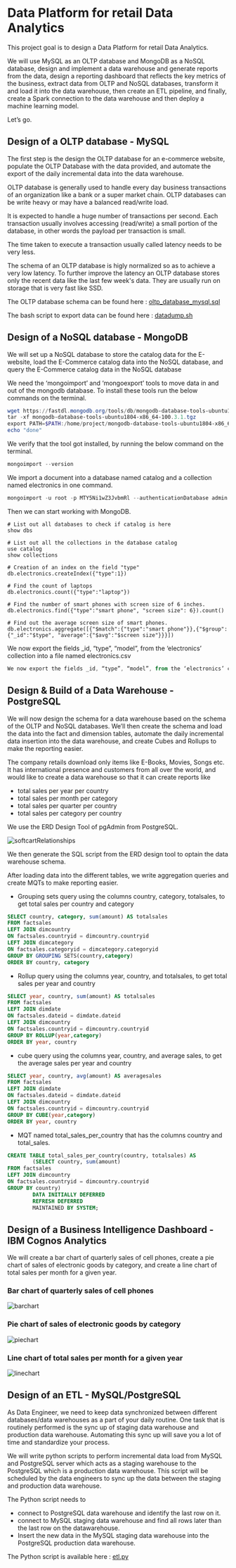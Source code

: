 # Data Platform for retail Data Analytics

This project goal is to design a Data Platform for retail Data Analytics. 

We will use MySQL as an OLTP database and MongoDB as a NoSQL database, design and implement a data warehouse and generate reports from the data, design a reporting dashboard that reflects the key metrics of the business, extract data from OLTP and NoSQL databases, transform it and load it into the data warehouse, then create an ETL pipeline, and finally, create a Spark connection to the data warehouse and then deploy a machine learning model.

Let’s go.

## Design of a OLTP database - MySQL

The first step is the design the OLTP database for an e-commerce website, populate the OLTP Database with the data provided, and automate the export of the daily incremental data into the data warehouse.

OLTP database is generally used to handle every day business transactions of an organization like a bank or a super market chain. OLTP databases can be write heavy or may have a balanced read/write load.

It is expected to handle a huge number of transactions per second. Each transaction usually involves accessing (read/write) a small portion of the database, in other words the payload per transaction is small. 

The time taken to execute a transaction usually called latency needs to be very less.

The schema of an OLTP database is higly normalized so as to achieve a very low latency. To further improve the latency an OLTP database stores only the recent data like the last few week's data. They are usually run on storage that is very fast like SSD.

The OLTP database schema can be found here : [oltp_database_mysql.sql](https://github.com/pgrondein/data_platform_for_data_analytics/blob/ea1e2ab4eb97e72ba43c80f5660b7042c1edb92b/oltp_database_mysql.sql)

The bash script to export data can be found here : [datadump.sh](https://github.com/pgrondein/data_platform_for_data_analytics/blob/275c7240d5176d47dbfe530c89684cb99ee3c20e/datadump.sh)

## Design of a NoSQL database - MongoDB

We will set up a NoSQL database to store the catalog data for the E-website, load the E-Commerce catalog data into the NoSQL database, and query the E-Commerce catalog data in the NoSQL database

We need the ‘mongoimport’ and ‘mongoexport’ tools to move data in and out of the mongodb database. To install these tools run the below commands on the terminal.

```powershell
wget https://fastdl.mongodb.org/tools/db/mongodb-database-tools-ubuntu1804-x86_64-100.3.1.tgz
tar -xf mongodb-database-tools-ubuntu1804-x86_64-100.3.1.tgz
export PATH=$PATH:/home/project/mongodb-database-tools-ubuntu1804-x86_64-100.3.1/bin
echo "done"
```
We verify that the tool got installed, by running the below command on the terminal.
```powershell
mongoimport --version
```
We import a document into a database named catalog and a collection named electronics in one command.
```powershell
mongoimport -u root -p MTY5Ni1wZ3JvbmRl --authenticationDatabase admin --db catalog --collection electronics --file catalog.json
```
Then we can start working with MongoDB.

```MongoDB
# List out all databases to check if catalog is here
show dbs

# List out all the collections in the database catalog
use catalog
show collections

# Creation of an index on the field "type"
db.electronics.createIndex({"type":1})

# Find the count of laptops
db.electronics.count({"type":"laptop"})

# Find the number of smart phones with screen size of 6 inches.
db.electronics.find({"type":"smart phone", "screen size": 6}).count()

# Find out the average screen size of smart phones.
db.electronics.aggregate([{"$match":{"type":"smart phone"}},{"$group":{"_id":"$type", "average":{"$avg":"$screen size"}}}])
```
We now export the fields _id, “type”, “model”, from the ‘electronics’ collection into a file named electronics.csv
```powershell
We now export the fields _id, “type”, “model”, from the ‘electronics’ collection into a file named electronics.csv
```
## Design & Build of a Data Warehouse - PostgreSQL

We will now design the schema for a data warehouse based on the schema of the OLTP and NoSQL databases. We’ll then create the schema and load the data into the fact and dimension tables, automate the daily incremental data insertion into the data warehouse, and create Cubes and Rollups to make the reporting easier.

The company retails download only items like E-Books, Movies, Songs etc. It has international presence and customers from all over the world, and would like to create a data warehouse so that it can create reports like

- total sales per year per country
- total sales per month per category
- total sales per quarter per country
- total sales per category per country

We use the ERD Design Tool of pgAdmin from PostgreSQL.

![softcartRelationships](https://github.com/pgrondein/data_platform_for_data_analytics/assets/113172845/e27177e3-9134-4f59-8e0f-dc12a0168dfc)


We then generate the SQL script from the ERD design tool to optain the data warehouse schema. 

After loading data into the different tables, we write aggregation queries and create MQTs to make reporting easier.

- Grouping sets query using the columns country, category, totalsales, to get total sales per country and category
  
```SQL
SELECT country, category, sum(amount) AS totalsales
FROM factsales
LEFT JOIN dimcountry
ON factsales.countryid = dimcountry.countryid
LEFT JOIN dimcategory
ON factsales.categoryid = dimcategory.categoryid
GROUP BY GROUPING SETS(country,category)
ORDER BY country, category
```
- Rollup query using the columns year, country, and totalsales, to get total sales per year and country

```sql
SELECT year, country, sum(amount) AS totalsales
FROM factsales
LEFT JOIN dimdate
ON factsales.dateid = dimdate.dateid
LEFT JOIN dimcountry
ON factsales.countryid = dimcountry.countryid
GROUP BY ROLLUP(year,category)
ORDER BY year, country
```

- cube query using the columns year, country, and average sales, to get the average sales per year and country

```sql
SELECT year, country, avg(amount) AS averagesales
FROM factsales
LEFT JOIN dimdate
ON factsales.dateid = dimdate.dateid
LEFT JOIN dimcountry
ON factsales.countryid = dimcountry.countryid
GROUP BY CUBE(year,category)
ORDER BY year, country
```

- MQT named total_sales_per_country that has the columns country and total_sales.

```sql
CREATE TABLE total_sales_per_country(country, totalsales) AS
		(SELECT country, sum(amount)
FROM factsales
LEFT JOIN dimcountry
ON factsales.countryid = dimcountry.countryid
GROUP BY country)
		DATA INITIALLY DEFERRED
		REFRESH DEFERRED
		MAINTAINED BY SYSTEM;
```

## Design of a Business Intelligence Dashboard - IBM Cognos Analytics

We will create a bar chart of quarterly sales of cell phones, create a pie chart of sales of electronic goods by category, and create a line chart of total sales per month for a given year.

### Bar chart of quarterly sales of cell phones

![barchart](https://github.com/pgrondein/data_platform_for_data_analytics/assets/113172845/1cb8f732-7e89-4d3a-951d-3ea53a45dbf0)

### Pie chart of sales of electronic goods by category

![piechart](https://github.com/pgrondein/data_platform_for_data_analytics/assets/113172845/1539299a-27d7-4eae-8b61-5c5c734eda59)

### Line chart of total sales per month for a given year

![linechart](https://github.com/pgrondein/data_platform_for_data_analytics/assets/113172845/4c9abae2-c962-4c04-9944-7643d08efa08)

## Design of an ETL - MySQL/PostgreSQL

As Data Engineer, we need to keep data synchronized between different databases/data warehouses as a part of your daily routine. One task that is routinely performed is the sync up of staging data warehouse and production data warehouse. Automating this sync up will save you a lot of time and standardize your process. 

We will write python scripts to perform incremental data load from MySQL and PostgreSQL server which acts as a staging warehouse to the PostgreSQL which is a production data warehouse. This script will be scheduled by the data engineers to sync up the data between the staging and production data warehouse.

The Python script needs to 

- connect to PostgreSQL data warehouse and identify the last row on it.
- connect to MySQL staging data warehouse and find all rows later than the last row on the datawarehouse.
- Insert the new data in the MySQL staging data warehouse into the PostgreSQL production data warehouse.

The Python script is available here : [etl.py](https://github.com/pgrondein/data_platform_for_data_analytics/blob/f1cf0e857b2209264bfe97486afc96dcc1e491a6/etl.py)


